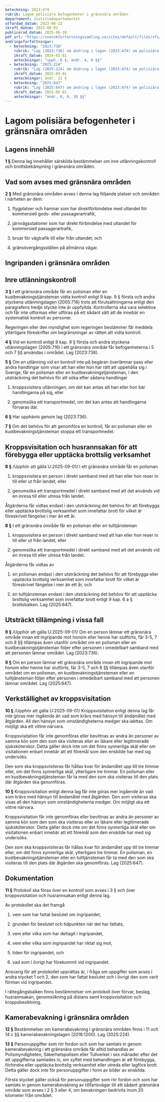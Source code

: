 ```yaml
---
beteckning: 2023:474
rubrik: Lagom polisiära befogenheter i gränsnära områden
departement: Justitiedepartementet
utfardad_datum: 2023-06-22
ikraft_datum: 2023-08-01
publicerad_datum: 2025-06-10
pdf_url: "https://svenskforfattningssamling.se/sites/default/files/sfs/2023-06/SFS2023-474.pdf"
andringsforfattningar:
  - beteckning: "2023:736"
    rubrik: "Lag (2023:736) om ändring i lagen (2023:474) om polisiära befogenheter i gränsnära områden"
    ikraft_datum: 2024-01-01
    anteckningar: "upph. 6 §; ändr. 4, 9 §§"
  - beteckning: "2025:224"
    rubrik: "Lag (2025:224) om ändring i lagen (2023:474) om polisiära befogenheter i gränsnära områden"
    ikraft_datum: 2025-04-01
    anteckningar: ändr. 12 §
  - beteckning: "2025:647"
    rubrik: "Lag (2025:647) om ändring i lagen (2023:474) om polisiära befogenheter i gränsnära områden"
    ikraft_datum: 2025-09-01
    anteckningar: "ändr. 8, 9, 10 §§"
---
```


# Lagom polisiära befogenheter i gränsnära områden

## Lagens innehåll

**1 §** Denna lag innehåller särskilda bestämmelser om inre utlänningskontroll och brottsbekämpning i gränsnära områden.

## Vad som avses med gränsnära områden

**2 §** Med gränsnära områden avses i denna lag följande platser och områden i närheten av dem:

1. flygplatser och hamnar som har direktförbindelse med utlandet för kommersiell gods- eller passagerartrafik,

2. järnvägsstationer som har direkt förbindelse med utlandet för kommersiell passagerartrafik,

3. broar för vägtrafik till eller från utlandet, och

4. gränsövergångsställen på allmänna vägar.

## Ingripanden i gränsnära områden

## Inre utlänningskontroll

**3 §** I ett gränsnära område får en polisman eller en kustbevakningstjänsteman vidta kontroll enligt 9 kap. 9 § första och andra styckena utlänningslagen (2005:716) trots att förutsättningarna enligt den paragrafens tredje stycke inte är uppfyllda. Kontrollerna ska vara selektiva och får inte utformas eller utföras på ett sådant sätt att de innebär en systematisk kontroll av personer.

Regeringen eller den myndighet som regeringen bestämmer får meddela ytterligare föreskrifter om begränsningar av rätten att vidta kontroll.

**4 §** Vid en kontroll enligt 9 kap. 9 § första och andra styckena utlänningslagen (2005:716) i ett gränsnära område får befogenheterna i 5 och 7 §§ användas i området. Lag (2023:736).

**5 §** Om en utlänning vid en kontroll inte på begäran överlämnar pass eller andra handlingar som visar att han eller hon har rätt att uppehålla sig i Sverige, får en polisman eller en kustbevakningstjänsteman, i den utsträckning det behövs för att söka efter sådana handlingar

1. kroppsvisitera utlänningen, om det kan antas att han eller hon bär handlingarna på sig, eller

2. genomsöka ett transportmedel, om det kan antas att handlingarna förvaras där.

**6 §** Har upphävts genom lag (2023:736).

**7 §** Om det behövs för att genomföra en kontroll, får en polisman eller en kustbevakningstjänsteman stoppa ett transportmedel.

## Kroppsvisitation och husrannsakan för att förebygga eller upptäcka brottslig verksamhet

**8 §** /Upphör att gälla U:2025-09-01/ I ett gränsnära område får en polisman

1. kroppsvisitera en person i direkt samband med att han eller hon reser in till eller ut från landet, eller

2. genomsöka ett transportmedel i direkt samband med att det används vid en inresa till eller utresa från landet.

Åtgärderna får vidtas endast i den utsträckning det behövs för att förebygga eller upptäcka brottslig verksamhet som innefattar brott för vilket är föreskrivet fängelse i mer än ett år.

**8 §** I ett gränsnära område får en polisman eller en tulltjänsteman

1. kroppsvisitera en person i direkt samband med att han eller hon reser in till eller ut från landet, eller

2. genomsöka ett transportmedel i direkt samband med att det används vid en inresa till eller utresa från landet.

Åtgärderna får vidtas av

1. en polisman endast i den utsträckning det behövs för att förebygga eller upptäcka brottslig verksamhet som innefattar brott för vilket är föreskrivet fängelse i mer än ett år, och

2. en tulltjänsteman endast i den utsträckning det behövs för att upptäcka brottslig verksamhet som innefattar brott enligt 9 kap. 6 a § brottsbalken. Lag (2025:647).

## Utsträckt tillämpning i vissa fall

**9 §** /Upphör att gälla U:2025-09-01/ Om en person lämnar ett gränsnära område innan ett ingripande mot honom eller henne har slutförts, får 3-5, 7 och 8 §§ tillämpas även utanför området om en polisman eller en kustbevakningstjänsteman följer efter personen i omedelbart samband med att personen lämnar området. Lag (2023:736).

**9 §** Om en person lämnar ett gränsnära område innan ett ingripande mot honom eller henne har slutförts, får 3-5, 7 och 8 §§ tillämpas även utanför området om en polisman, en kustbevakningstjänsteman eller en tulltjänsteman följer efter personen i omedelbart samband med att personen lämnar området. Lag (2025:647).

## Verkställighet av kroppsvisitation

**10 §** /Upphör att gälla U:2025-09-01/ Kroppsvisitation enligt denna lag får inte göras mer ingående än vad som krävs med hänsyn till ändamålet med åtgärden. All den hänsyn som omständigheterna medger ska iakttas. Om möjligt ska ett vittne närvara.

Kroppsvisitation får inte genomföras eller bevittnas av andra än personer av samma kön som den som ska visiteras eller av läkare eller legitimerade sjuksköterskor. Detta gäller dock inte om det finns synnerliga skäl eller om visitationen enbart innebär att ett föremål som den enskilde har med sig undersöks.

Den som ska kroppsvisiteras får hållas kvar för ändamålet upp till tre timmar eller, om det finns synnerliga skäl, ytterligare tre timmar. En polisman eller en kustbevakningstjänsteman får ta med den som ska visiteras till den plats där åtgärden ska genomföras.

**10 §** Kroppsvisitation enligt denna lag får inte göras mer ingående än vad som krävs med hänsyn till ändamålet med åtgärden. Den som visiteras ska visas all den hänsyn som omständigheterna medger. Om möjligt ska ett vittne närvara.

Kroppsvisitation får inte genomföras eller bevittnas av andra än personer av samma kön som den som ska visiteras eller av läkare eller legitimerade sjuksköterskor. Detta gäller dock inte om det finns synnerliga skäl eller om visitationen enbart innebär att ett föremål som den enskilde har med sig undersöks.

Den som ska kroppsvisiteras får hållas kvar för ändamålet upp till tre timmar eller, om det finns synnerliga skäl, ytterligare tre timmar. En polisman, en kustbevakningstjänsteman eller en tulltjänsteman får ta med den som ska visiteras till den plats där åtgärden ska genomföras. Lag (2025:647).

## Dokumentation

**11 §** Protokoll ska föras över en kontroll som avses i 3 § och över kroppsvisitation och husrannsakan enligt denna lag.

Av protokollet ska det framgå

1. vem som har fattat beslutet om ingripandet,

2. grunden för beslutet och tidpunkten när det har fattats,

3. vem eller vilka som har deltagit i ingripandet,

4. vem eller vilka som ingripandet har riktat sig mot,

5. tiden för ingripandet, och

6. vad som i övrigt har förekommit vid ingripandet.

Ansvarig för att protokollet upprättas är, i fråga om uppgifter som avses i andra stycket 1 och 2, den som har fattat beslutet och i övrigt den som varit förman vid ingripandet.

I rättegångsbalken finns bestämmelser om protokoll över förvar, beslag, husrannsakan, genomsökning på distans samt kroppsvisitation och kroppsbesiktning.

## Kamerabevakning i gränsnära områden

**12 §** Bestämmelser om kamerabevakning i gränsnära områden finns i 11 och 14 c §§ kamerabevakningslagen (2018:1200). Lag (2025:224).

**13 §** Personuppgifter som rör fordon och som har samlats in genom kamerabevakning i ett gränsnära område får alltid behandlas av Polismyndigheten, Säkerhetspolisen eller Tullverket i sex månader efter det att uppgifterna samlades in, om syftet med behandlingen är att förebygga, förhindra eller upptäcka brottslig verksamhet eller utreda eller lagföra brott. Detta gäller dock inte för personuppgifter i form av bilder av enskilda.

Första stycket gäller också för personuppgifter som rör fordon och som har samlats in genom kamerabevakning av tillfartsvägar till ett sådant gränsnära område som avses i 2 § 3 eller 4, om bevakningen bedrivits inom 20 kilometer från området.